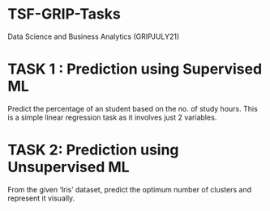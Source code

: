 # TSF-GRIP-Tasks
Data Science and Business Analytics (GRIPJULY21)
# TASK 1 : Prediction using Supervised ML
Predict the percentage of an student based on the no. of study hours.
This is a simple linear regression task as it involves just 2 variables.
# TASK 2: Prediction using Unsupervised ML
From the given ‘Iris’ dataset, predict the optimum number of clusters
and represent it visually.
